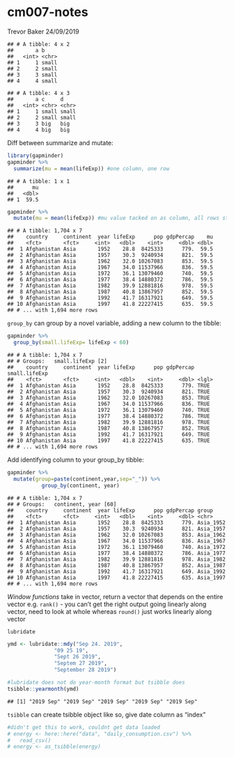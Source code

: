cm007-notes
================
Trevor Baker
24/09/2019

    ## # A tibble: 4 x 2
    ##       a b    
    ##   <int> <chr>
    ## 1     1 small
    ## 2     2 small
    ## 3     3 small
    ## 4     4 small

    ## # A tibble: 4 x 3
    ##       a c     d    
    ##   <int> <chr> <chr>
    ## 1     1 small small
    ## 2     2 small small
    ## 3     3 big   big  
    ## 4     4 big   big

Diff between summarize and mutate:

``` r
library(gapminder)
gapminder %>%
  summarize(mu = mean(lifeExp)) #one column, one row
```

    ## # A tibble: 1 x 1
    ##      mu
    ##   <dbl>
    ## 1  59.5

``` r
gapminder %>%
  mutate(mu = mean(lifeExp)) #mu value tacked on as column, all rows still there
```

    ## # A tibble: 1,704 x 7
    ##    country     continent  year lifeExp      pop gdpPercap    mu
    ##    <fct>       <fct>     <int>   <dbl>    <int>     <dbl> <dbl>
    ##  1 Afghanistan Asia       1952    28.8  8425333      779.  59.5
    ##  2 Afghanistan Asia       1957    30.3  9240934      821.  59.5
    ##  3 Afghanistan Asia       1962    32.0 10267083      853.  59.5
    ##  4 Afghanistan Asia       1967    34.0 11537966      836.  59.5
    ##  5 Afghanistan Asia       1972    36.1 13079460      740.  59.5
    ##  6 Afghanistan Asia       1977    38.4 14880372      786.  59.5
    ##  7 Afghanistan Asia       1982    39.9 12881816      978.  59.5
    ##  8 Afghanistan Asia       1987    40.8 13867957      852.  59.5
    ##  9 Afghanistan Asia       1992    41.7 16317921      649.  59.5
    ## 10 Afghanistan Asia       1997    41.8 22227415      635.  59.5
    ## # ... with 1,694 more rows

`group_by` can group by a novel variable, adding a new column to the
tibble:

``` r
gapminder %>%
  group_by(small.lifeExp= lifeExp < 60)
```

    ## # A tibble: 1,704 x 7
    ## # Groups:   small.lifeExp [2]
    ##    country     continent  year lifeExp      pop gdpPercap small.lifeExp
    ##    <fct>       <fct>     <int>   <dbl>    <int>     <dbl> <lgl>        
    ##  1 Afghanistan Asia       1952    28.8  8425333      779. TRUE         
    ##  2 Afghanistan Asia       1957    30.3  9240934      821. TRUE         
    ##  3 Afghanistan Asia       1962    32.0 10267083      853. TRUE         
    ##  4 Afghanistan Asia       1967    34.0 11537966      836. TRUE         
    ##  5 Afghanistan Asia       1972    36.1 13079460      740. TRUE         
    ##  6 Afghanistan Asia       1977    38.4 14880372      786. TRUE         
    ##  7 Afghanistan Asia       1982    39.9 12881816      978. TRUE         
    ##  8 Afghanistan Asia       1987    40.8 13867957      852. TRUE         
    ##  9 Afghanistan Asia       1992    41.7 16317921      649. TRUE         
    ## 10 Afghanistan Asia       1997    41.8 22227415      635. TRUE         
    ## # ... with 1,694 more rows

Add identifying column to your group\_by tibble:

``` r
gapminder %>%
  mutate(group=paste(continent,year,sep="_")) %>%
           group_by(continent, year)
```

    ## # A tibble: 1,704 x 7
    ## # Groups:   continent, year [60]
    ##    country     continent  year lifeExp      pop gdpPercap group    
    ##    <fct>       <fct>     <int>   <dbl>    <int>     <dbl> <chr>    
    ##  1 Afghanistan Asia       1952    28.8  8425333      779. Asia_1952
    ##  2 Afghanistan Asia       1957    30.3  9240934      821. Asia_1957
    ##  3 Afghanistan Asia       1962    32.0 10267083      853. Asia_1962
    ##  4 Afghanistan Asia       1967    34.0 11537966      836. Asia_1967
    ##  5 Afghanistan Asia       1972    36.1 13079460      740. Asia_1972
    ##  6 Afghanistan Asia       1977    38.4 14880372      786. Asia_1977
    ##  7 Afghanistan Asia       1982    39.9 12881816      978. Asia_1982
    ##  8 Afghanistan Asia       1987    40.8 13867957      852. Asia_1987
    ##  9 Afghanistan Asia       1992    41.7 16317921      649. Asia_1992
    ## 10 Afghanistan Asia       1997    41.8 22227415      635. Asia_1997
    ## # ... with 1,694 more rows

*Window functions* take in vector, return a vector that depends on the
entire vector e.g. `rank()` - you can’t get the right output going
linearly along vector, need to look at whole whereas `round()` just
works linearly along vector

`lubridate`

``` r
ymd <- lubridate::mdy("Sep 24. 2019", 
               "09 25 19", 
               "Sept 26 2019",
               "Septem 27 2019",
               "September 28 2019")

#lubridate does not do year-month format but tsibble does
tsibble::yearmonth(ymd)
```

    ## [1] "2019 Sep" "2019 Sep" "2019 Sep" "2019 Sep" "2019 Sep"

`tsibble` can create tsibble object like so, give date column as “index”

``` r
#didn't get this to work, couldnt get data loaded
# energy <- here::here("data", "daily_consumption.csv") %>% 
#   read_csv()
# energy <- as_tsibble(energy)
```
